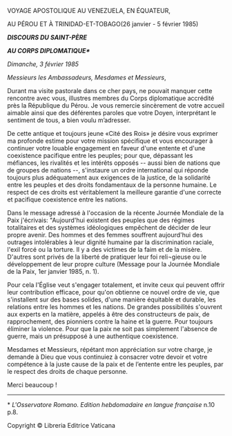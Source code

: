 VOYAGE APOSTOLIQUE AU VENEZUELA, EN ÉQUATEUR,

AU PÉROU ET À TRINIDAD-ET-TOBAGO(26 janvier - 5 février 1985)

***DISCOURS DU SAINT-PÈRE***

***AU CORPS DIPLOMATIQUE\****

*Dimanche, 3 février 1985*

*Messieurs les Ambassadeurs, Mesdames et Messieurs*,

Durant ma visite pastorale dans ce cher pays, ne pouvait manquer cette rencontre avec vous, illustres membres du Corps diplomatique accrédité près la République du Pérou. Je vous remercie sincèrement de votre accueil aimable ainsi que des déférentes paroles que votre Doyen, interprétant le sentiment de tous, a bien voulu m’adresser.

De cette antique et toujours jeune «Cité des Rois» je désire vous exprimer ma profonde estime pour votre mission spécifique et vous encourager à continuer votre louable engagement en faveur d'une entente et d'une coexistence pacifique entre les peuples; pour que, dépassant les méfiances, les rivalités et les intérêts opposés -- aussi bien de nations que de groupes de nations --, s'instaure un ordre international qui réponde toujours plus adéquatement aux exigences de la justice, de la solidarité entre les peuples et des droits fondamentaux de la personne humaine. Le respect de ces droits est véritablement la meilleure garantie d'une correcte et pacifique coexistence entre les nations.

Dans le message adressé à l'occasion de la récente Journée Mondiale de la Paix j'écrivais: "Aujourd'hui existent des peuples que des régimes totalitaires et des systèmes idéologiques empêchent de décider de leur propre avenir. Des hommes et des femmes souffrent aujourd'hui des outrages intolérables à leur dignité humaine par la discrimination raciale, l'exil forcé ou la torture. Il y a des victimes de la faim et de la misère. D'autres sont privés de la liberté de pratiquer leur foi reli¬gieuse ou le développement de leur propre culture (Message pour la Journée Mondiale de la Paix, 1er janvier 1985, n. 1).

Pour cela l'Église veut s'engager totalement, et invite ceux qui peuvent offrir leur contribution efficace, pour qu'on obtienne ce nouvel ordre de vie, que s'installent sur des bases solides, d'une manière équitable et durable, les relations entre les hommes et les nations. De grandes possibilités s'ouvrent aux experts en la matière, appelés à être des constructeurs de paix, de rapprochement, des pionniers contre la haine et la guerre. Pour toujours éliminer la violence. Pour que la paix ne soit pas simplement l'absence de guerre, mais un présupposé à une authentique coexistence.

Mesdames et Messieurs, répétant mon appréciation sur votre charge, je demande à Dieu que vous continuiez à consacrer votre devoir et votre compétence à la juste cause de la paix et de l’entente entre les peuples, par le respect des droits de chaque personne.

Merci beaucoup !

* * *

\* *L'Osservatore Romano. Edition hebdomadaire en langue française* n.10 p.8.

Copyright © Libreria Editrice Vaticana
